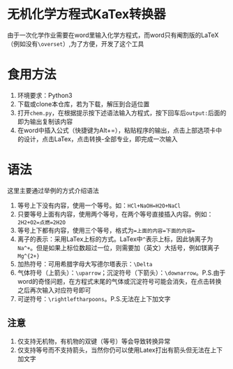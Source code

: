 # 无机化学方程式KaTex转换器
由于一次化学作业需要在word里输入化学方程式，而word只有阉割版的LaTeX（例如没有`\overset`）,为了方便，开发了这个工具

# 食用方法
1. 环境要求：Python3
2. 下载或clone本仓库，若为下载，解压到合适位置
3. 打开`chem.py`，在根据提示按下述语法输入方程式，按下回车后`output:`后面的即为输出复制该内容
4. 在word中插入公式（快捷键为Alt+=），粘贴程序的输出，点击上部选项卡中的设计，点击LaTex，点击转换-全部专业，即完成一次输入

# 语法
这里主要通过举例的方式介绍语法
1. 等号上下没有内容，使用一个等号。如：`HCl+NaOH=H2O+NaCl`
2. 只要等号上面有内容，使用两个等号，在两个等号直接插入内容。例如：`2H2+O2=点燃=2H2O`
3. 等号上下都有内容，使用三个等号，格式为`=上面的内容=下面的内容=`
4. 离子的表示：采用LaTex上标的方式。LaTex中`^`表示上标，因此钠离子为`Na^+`。但是如果上标位数超过一位，则需要加（英文）大括号，例如镁离子`Mg^{2+}`
5. 加热符号：可用希腊字母大写德尔塔表示：`\Delta`
6. 气体符号（上箭头）：`\uparrow`；沉淀符号（下箭头）：`\downarrow`。P.S.由于word的奇怪问题，在方程式末尾的气体或沉淀符号可能会消失，在点击转换之后再次输入对应符号即可
7. 可逆符号：`\rightleftharpoons`。P.S.无法在上下加文字

## 注意
1. 仅支持无机物，有机物的双键（等号）等会导致转换异常
2. 仅支持等号而不支持箭头，当然你仍可以使用Latex打出有箭头但无法在上下加文字
